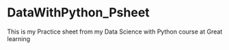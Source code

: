 # DataWithPython_Psheet
This is my Practice sheet from my Data Science with Python course at Great learning
